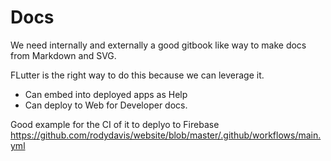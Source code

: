 # Docs

We need internally and externally a good gitbook like way to make docs from Markdown and SVG.

FLutter is the right way to do this because we can leverage it.

- Can embed into deployed apps as Help
- Can deploy to Web for Developer docs.

Good example for the CI of it to deplyo to Firebase
https://github.com/rodydavis/website/blob/master/.github/workflows/main.yml



